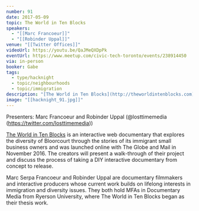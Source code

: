 ```yaml
---
number: 91
date: 2017-05-09
topic: The World in Ten Blocks
speakers:
  - "[[Marc Francoeur]]"
  - "[[Robinder Uppal]]"
venue: "[[Twitter Offices]]"
videoUrl: https://youtu.be/QaJMeQXDpPk
eventUrl: https://www.meetup.com/civic-tech-toronto/events/238914450
via: in-person
booker: Gabe
tags:
  - type/hacknight
  - topic/neighbourhoods
  - topic/immigration
description: "[The World in Ten Blocks](http://theworldintenblocks.com) is an interactive web documentary that explores the diversity of Bloorcourt through the stories of its immigrant small business owners and was launched online with The Globe and Mail in November 2016. The creators will present a walk-through of their project and discuss the process of taking a DIY interactive documentary from concept to release."
image: "[[hacknight_91.jpg]]"
---
```


Presenters: Marc Francoeur and Robinder Uppal (@losttimemedia (https://twitter.com/losttimemedia))

[The World in Ten Blocks](http://theworldintenblocks.com) is an interactive web documentary that explores the diversity of Bloorcourt through the stories of its immigrant small business owners and was launched online with The Globe and Mail in November 2016. The creators will present a walk-through of their project and discuss the process of taking a DIY interactive documentary from concept to release.

Marc Serpa Francoeur and Robinder Uppal are documentary filmmakers and interactive producers whose current work builds on lifelong interests in immigration and diversity issues. They both hold MFAs in Documentary Media from Ryerson University, where The World in Ten Blocks began as their thesis work.
